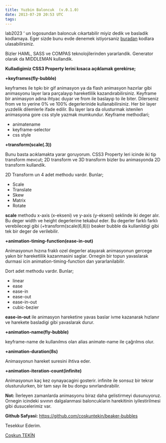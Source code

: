 ```yaml
---
title: Yuzbin Baloncuk  (v.0.1.0)
date: 2013-07-20 20:53 UTC
tags:
---
```


lab2023 ‘ un logosundan baloncuk cıkartabilir miyiz dedik ve basladik kodlamaya. Eger sizde bunu evde denemek istiyorsaniz [buradan][1] kodlara ulasabilirsiniz.

Bizler HAML, SASS ve COMPAS teknolojilerinden yararlandik. Generator olarak da MIDDLEMAN kullandik.

**Kulladigimiz CSS3 Property lerini kısaca açıklamak gerekirse;**

**+keyframes(fly-bubble)**

keyframes ile tıpkı bir gif animasyon ya da flash animasyon hazırlar gibi animasyonu layer lara parçalayıp hareketlilik kazandırabilirsiniz. Keyframe bir animasyon adına ihtyac duyar ve from ile baslayıp to ile biter. Dilerseniz from ve to yerine 0% ve 100% degerlerinide kullanabilirsiniz. Her bir layer yuzdelik dilemlerle ifade edilir. Bu layer lara da olusturmak istenilen animasyona gore css style yazmak mumkundur. Keyframe methodlari;

*   animatename
*   keyframe-selector
*   css style

**+transform(scale(.3))**

Bunu basta acıklamakta yarar goruyorum. CSS3 Property leri icinde iki tip transform mevcut; 2D transform ve 3D transform bizler bu animasyonda 2D transform kullandik.

2D Transform un 4 adet methodu vardır. Bunlar;

*   Scale
*   Translate
*   Skew
*   Matrix
*   Rotate

**scale** methodu x-axis (x-ekseni) ve y-axis (y-ekseni) seklinde iki deger alır. Bu deger width ve height degerlerine tekabul eder. Bu degerler farklı farklı verebilecegi gibi (+transform(scale(6,8))) beaker bubble da kullanildigi gibi tek bir deger de verilebilir.

**+animation-timing-function(ease-in-out)**

Animasyonun hızına fraklı ozel degerler atayarak animasyonun gercege yakın bir hareketlilik kazanmasini saglar. Ornegin bir topun yavaslarak durmasi icin animation-timing-function dan yararlanilabilir.

Dort adet methodu vardır. Bunlar;

*   linear
*   ease
*   ease-in
*   ease-out
*   ease-in-out
*   cubic-bezier

**ease-in-out** ile animasyon hareketine yavas baslar ivme kazanarak hızlanır ve harekete basladigi gibi yavaslarak durur.

**+animation-name(fly-bubble)**

keyframe-name de kullanılmıs olan alias animate-name ile çağrılmıs olur.

**+animation-duration(8s)**

Animasyonun hareket suresini ihtiva eder.

**+animation-iteration-count(infinite)**

Animasyonun kaç kez oynayacagini gosterir. infinite ile sonsuz bir tekrar olusturulurken, bir tam sayı ile bu dongu sınırlandırabilir.

**Not:** İlerleyen zamanlarda animasyonu biraz daha gelistirmeyi dusunuyoruz. Ornegin icindeki sıvının dalgalanmasi baloncuklarin harekitinin iyilestirilmesi gibi dusucelerimiz var.

**Github Safyasi:** <https://github.com/coskuntekin/beaker-bubbles>

Tesekkur Ederim.

 [1]: https://github.com/coskuntekin/beaker-bubbles

 [Coşkun TEKİN](http://twitter.com/coskuntekin)